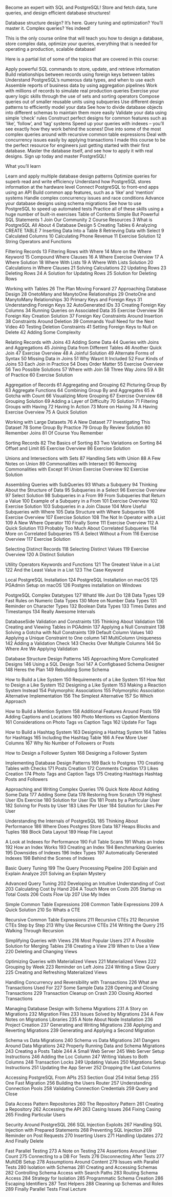 Become an expert with SQL and PostgreSQL! Store and fetch data, tune queries, and design efficient database structures!

Database structure design? It’s here. Query tuning and optimization? You’ll master it. Complex queries? Yes indeed!

This is the only course online that will teach you how to design a database, store complex data, optimize your queries, everything that is needed for operating a production, scalable database!

Here is a partial list of some of the topics that are covered in this course:

Apply powerful SQL commands to store, update, and retrieve information
Build relationships between records using foreign keys between tables
Understand PostgreSQL’s numerous data types, and when to use each
Assemble reports of business data by using aggregation pipelines
Work with millions of records to simulate real production queries
Exercise your query logic skills through the use of sets and sorting operators
Compose queries out of smaller reusable units using subqueries
Use different design patterns to efficiently model your data
See how to divide database objects into different schemas to maintain them more easily
Validate your data using simple ‘check’ rules
Construct perfect designs for common features such as ‘like’, ‘follow’, and ‘tag’ systems
Speed up your queries with indexes – you’ll see exactly how they work behind the scenes!
Dive into some of the most complex queries around with recursive common table expressions
Deal with concurrency issues easily by applying transactions
I made this course to be the perfect resource for engineers just getting started with their first database. Master the database itself, and see how to apply it with real designs. Sign up today and master PostgreSQL!

What you’ll learn

Learn and apply multiple database design patterns
Optimize queries for superb read and write efficiency
Understand how PostgreSQL stores information at the hardware level
Connect PostgreSQL to front-end apps using an API
Build common app features, such as a ‘like’ and ‘mention’ systems
Handle complex concurrency issues and race conditions
Advance your database designs using schema migrations
See how to use PostgreSQL to speed up automated tests
Practice all of these skills using a huge number of built-in exercises
Table of Contents
Simple But Powerful SQL Statements
1 Join Our Community
2 Course Resources
3 What is PostgreSQL All About
4 Database Design
5 Creating Tables
6 Analyzing CREATE TABLE
7 Inserting Data Into a Table
8 Retrieving Data with Select
9 Calculated Columns
10 Calculating Phone Revenue
11 Exercise Solution
12 String Operators and Functions

Filtering Records
13 Filtering Rows with Where
14 More on the Where Keyword
15 Compound Where Clauses
16 A Where Exercise Overview
17 A Where Solution
18 Where With Lists
19 A Where With Lists Solution
20 Calculations in Where Clauses
21 Solving Calculations
22 Updating Rows
23 Deleting Rows
24 A Solution for Updating Rows
25 Solution for Deleting Rows

Working with Tables
26 The Plan Moving Forward
27 Approaching Database Design
28 OnetoMany and ManytoOne Relationships
29 OnetoOne and ManytoMany Relationships
30 Primary Keys and Foreign Keys
31 Understanding Foreign Keys
32 AutoGenerated IDs
33 Creating Foreign Key Columns
34 Running Queries on Associated Data
35 Exercise Overview
36 Foreign Key Creation Solution
37 Foreign Key Constraints Around Insertion
38 Constraints Around Deletion
39 Commands Youll Need for the Next Video
40 Testing Deletion Constraints
41 Setting Foreign Keys to Null on Delete
42 Adding Some Complexity

Relating Records with Joins
43 Adding Some Data
44 Queries with Joins and Aggregations
45 Joining Data from Different Tables
46 Another Quick Join
47 Exercise Overview
48 A Joinful Solution
49 Alternate Forms of Syntax
50 Missing Data in Joins
51 Why Wasnt It Included
52 Four Kinds of Joins
53 Each Join in Practice
54 Does Order Matter
55 Exercise Overview
56 Two Possible Solutions
57 Where with Join
58 Three Way Joins
59 A Bit of Practice
60 Exercise Solution

Aggregation of Records
61 Aggregating and Grouping
62 Picturing Group By
63 Aggregate Functions
64 Combining Group By and Aggregates
65 A Gotcha with Count
66 Visualizing More Grouping
67 Exercise Overview
68 Grouping Solution
69 Adding a Layer of Difficulty
70 Solution
71 Filtering Groups with Having
72 Having In Action
73 More on Having
74 A Having Exercise Overview
75 A Quick Solution

Working with Large Datasets
76 A New Dataset
77 Investigating This Dataset
78 Some Group By Practice
79 Group By Review Solution
80 Remember Joins
81 Of Course You Remember

Sorting Records
82 The Basics of Sorting
83 Two Variations on Sorting
84 Offset and Limit
85 Exercise Overview
86 Exercise Solution

Unions and Intersections with Sets
87 Handling Sets with Union
88 A Few Notes on Union
89 Commonalities with Intersect
90 Removing Commonalities with Except
91 Union Exercise Overview
92 Exercise Solution

Assembling Queries with SubQueries
93 Whats a Subquery
94 Thinking About the Structure of Data
95 Subqueries in a Select
96 Exercise Overview
97 Select Solution
98 Subqueries in a From
99 From Subqueries that Return a Value
100 Example of a Subquery in a From
101 Exercise Overview
102 Exercise Solution
103 Subqueries in a Join Clause
104 More Useful Subqueries with Where
105 Data Structure with Where Subqueries
106 Exercise Overview
107 Exercise Solution
108 The Not In Operator with a List
109 A New Where Operator
110 Finally Some
111 Exercise Overview
112 A Quick Solution
113 Probably Too Much About Correlated Subqueries
114 More on Correlated Subqueries
115 A Select Without a From
116 Exercise Overview
117 Exercise Solution

Selecting Distinct Records
118 Selecting Distinct Values
119 Exercise Overview
120 A Distinct Solution

Utility Operators Keywords and Functions
121 The Greatest Value in a List
122 And the Least Value in a List
123 The Case Keyword

Local PostgreSQL Installation
124 PostgreSQL Installation on macOS
125 PGAdmin Setup on macOS
126 Postgres installation on Windows

PostgreSQL Complex Datatypes
127 Whatd We Just Do
128 Data Types
129 Fast Rules on Numeric Data Types
130 More on Number Data Types
131 Reminder on Character Types
132 Boolean Data Types
133 Times Dates and Timestamps
134 Really Awesome Intervals

DatabaseSide Validation and Constraints
135 Thinking About Validation
136 Creating and Viewing Tables in PGAdmin
137 Applying a Null Constraint
138 Solving a Gotcha with Null Constraints
139 Default Column Values
140 Applying a Unique Constraint to One column
141 MultiColumn Uniqueness
142 Adding a Validation Check
143 Checks Over Multiple Columns
144 So Where Are We Applying Validation

Database Structure Design Patterns
145 Approaching More Complicated Designs
146 Using a SQL Design Tool
147 A Configbased Schema Designer
148 Heres the Plan
149 Rebuilding Some Schema

How to Build a Like System
150 Requirements of a Like System
151 How Not to Design a Like System
152 Designing a Like System
153 Making a Reaction System Instead
154 Polymorphic Associations
155 Polymorphic Association Alternative Implementation
156 The Simplest Alternative
157 So Which Approach

How to Build a Mention System
158 Additional Features Around Posts
159 Adding Captions and Locations
160 Photo Mentions vs Caption Mentions
161 Considerations on Photo Tags vs Caption Tags
162 Update For Tags

How to Build a Hashtag System
163 Designing a Hashtag System
164 Tables for Hashtags
165 Including the Hashtag Table
166 A Few More User Columns
167 Why No Number of Followers or Posts

How to Design a Follower System
168 Designing a Follower System

Implementing Database Design Patterns
169 Back to Postgres
170 Creating Tables with Checks
171 Posts Creation
172 Comments Creation
173 Likes Creation
174 Photo Tags and Caption Tags
175 Creating Hashtags Hashtag Posts and Followers

Approaching and Writing Complex Queries
176 Quick Note About Adding Some Data
177 Adding Some Data
178 Restoring from Scratch
179 Highest User IDs Exercise
180 Solution for User IDs
181 Posts by a Particular User
182 Solving for Posts by User
183 Likes Per User
184 Solution for Likes Per User

Understanding the Internals of PostgreSQL
185 Thinking About Performance
186 Where Does Postgres Store Data
187 Heaps Blocks and Tuples
188 Block Data Layout
189 Heap File Layout

A Look at Indexes for Performance
190 Full Table Scans
191 Whats an Index
192 How an Index Works
193 Creating an Index
194 Benchmarking Queries
195 Downsides of Indexes
196 Index Types
197 Automatically Generated Indexes
198 Behind the Scenes of Indexes

Basic Query Tuning
199 The Query Processing Pipeline
200 Explain and Explain Analyze
201 Solving an Explain Mystery

Advanced Query Tuning
202 Developing an Intuitive Understanding of Cost
203 Calculating Cost by Hand
204 A Touch More on Costs
205 Startup vs Total Costs
206 Costs Flow Up
207 Use My Index

Simple Common Table Expressions
208 Common Table Expressions
209 A Quick Solution
210 So Whats a CTE

Recursive Common Table Expressions
211 Recursive CTEs
212 Recursive CTEs Step by Step
213 Why Use Recursive CTEs
214 Writing the Query
215 Walking Through Recursion

Simplifying Queries with Views
216 Most Popular Users
217 A Possible Solution for Merging Tables
218 Creating a View
219 When to Use a View
220 Deleting and Changing Views

Optimizing Queries with Materialized Views
221 Materialized Views
222 Grouping by Week
223 Reminder on Left Joins
224 Writing a Slow Query
225 Creating and Refreshing Materialized Views

Handling Concurrency and Reversibility with Transactions
226 What are Transactions Used For
227 Some Sample Data
228 Opening and Closing Transactions
229 Transaction Cleanup on Crash
230 Closing Aborted Transactions

Managing Database Design with Schema Migrations
231 A Story on Migrations
232 Migration Files
233 Issues Solved by Migrations
234 A Few Notes on Migrations Libraries
235 A Note About Node Installation
236 Project Creation
237 Generating and Writing Migrations
238 Applying and Reverting Migrations
239 Generating and Applying a Second Migration

Schema vs Data Migrations
240 Schema vs Data Migrations
241 Dangers Around Data Migrations
242 Properly Running Data and Schema Migrations
243 Creating a Posts Table
244 A Small Web Server
245 Web Server Setup Instructions
246 Adding the Loc Column
247 Writing Values to Both Columns
248 Transaction Locks
249 Updating Values
250 Migrations Setup Instructions
251 Updating the App Server
252 Dropping the Last Columns

Accessing PostgreSQL From APIs
253 Section Goal
254 Initial Setup
255 One Fast Migration
256 Building the Users Router
257 Understanding Connection Pools
258 Validating Connection Credentials
259 Query and Close

Data Access Pattern Repositories
260 The Repository Pattern
261 Creating a Repository
262 Accessing the API
263 Casing Issues
264 Fixing Casing
265 Finding Particular Users

Security Around PostgreSQL
266 SQL Injection Exploits
267 Handling SQL Injection with Prepared Statements
268 Preventing SQL Injection
269 Reminder on Post Requests
270 Inserting Users
271 Handling Updates
272 And Finally Delete

Fast Parallel Testing
273 A Note on Testing
274 Assertions Around User Count
275 Connecting to a DB For Tests
276 Disconnecting After Tests
277 MultiDB Setup
278 Assumptions Around Content
279 Issues with Parallel Tests
280 Isolation with Schemas
281 Creating and Accessing Schemas
282 Controlling Schema Access with Search Paths
283 Routing Schema Access
284 Strategy for Isolation
285 Programmatic Schema Creation
286 Escaping Identifiers
287 Test Helpers
288 Cleaning up Schemas and Roles
289 Finally Parallel Tests Final Lecture